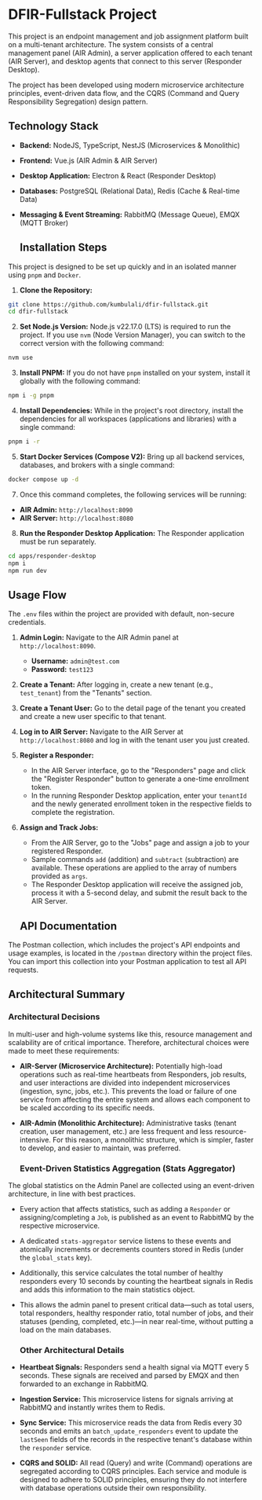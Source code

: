 # **DFIR-Fullstack Project**

This project is an endpoint management and job assignment platform built on a multi-tenant architecture. The system consists of a central management panel (AIR Admin), a server application offered to each tenant (AIR Server), and desktop agents that connect to this server (Responder Desktop).

The project has been developed using modern microservice architecture principles, event-driven data flow, and the CQRS (Command and Query Responsibility Segregation) design pattern.

## **Technology Stack**

- **Backend:** NodeJS, TypeScript, NestJS (Microservices & Monolithic)
- **Frontend:** Vue.js (AIR Admin & AIR Server)
- **Desktop Application:** Electron & React (Responder Desktop)
- **Databases:** PostgreSQL (Relational Data), Redis (Cache & Real-time Data)
- **Messaging & Event Streaming:** RabbitMQ (Message Queue), EMQX (MQTT Broker)

  ## **Installation Steps**

This project is designed to be set up quickly and in an isolated manner using `pnpm` and `Docker`.

1. **Clone the Repository:**

```sh
git clone https://github.com/kumbulali/dfir-fullstack.git
cd dfir-fullstack
```

2.  **Set Node.js Version:** Node.js v22.17.0 (LTS) is required to run the project. If you use `nvm` (Node Version Manager), you can switch to the correct version with the following command:

```sh
nvm use
```

3.  **Install PNPM:** If you do not have `pnpm` installed on your system, install it globally with the following command:

```sh
npm i -g pnpm
```

4.  **Install Dependencies:** While in the project's root directory, install the dependencies for all workspaces (applications and libraries) with a single command:

```sh
pnpm i -r
```

5.  **Start Docker Services (Compose V2):** Bring up all backend services, databases, and brokers with a single command:

```sh
docker compose up -d

```

7.  Once this command completes, the following services will be running:

- **AIR Admin:** `http://localhost:8090`
- **AIR Server:** `http://localhost:8080`

8. **Run the Responder Desktop Application:** The Responder application must be run separately.

```sh
cd apps/responder-desktop
npm i
npm run dev
```

## **Usage Flow**

The `.env` files within the project are provided with default, non-secure credentials.

1. **Admin Login:** Navigate to the AIR Admin panel at `http://localhost:8090`.
   - **Username:** `admin@test.com`
   - **Password:** `test123`
2. **Create a Tenant:** After logging in, create a new tenant (e.g., `test_tenant`) from the "Tenants" section.
3. **Create a Tenant User:** Go to the detail page of the tenant you created and create a new user specific to that tenant.
4. **Log in to AIR Server:** Navigate to the AIR Server at `http://localhost:8080` and log in with the tenant user you just created.
5. **Register a Responder:**
   - In the AIR Server interface, go to the "Responders" page and click the "Register Responder" button to generate a one-time enrollment token.
   - In the running Responder Desktop application, enter your `tenantId` and the newly generated enrollment token in the respective fields to complete the registration.
6. **Assign and Track Jobs:**

   - From the AIR Server, go to the "Jobs" page and assign a job to your registered Responder.
   - Sample commands `add` (addition) and `subtract` (subtraction) are available. These operations are applied to the array of numbers provided as `args`.
   - The Responder Desktop application will receive the assigned job, process it with a 5-second delay, and submit the result back to the AIR Server.

   ## **API Documentation**

The Postman collection, which includes the project's API endpoints and usage examples, is located in the `/postman` directory within the project files. You can import this collection into your Postman application to test all API requests.

## **Architectural Summary**

### **Architectural Decisions**

In multi-user and high-volume systems like this, resource management and scalability are of critical importance. Therefore, architectural choices were made to meet these requirements:

- **AIR-Server (Microservice Architecture):** Potentially high-load operations such as real-time heartbeats from Responders, job results, and user interactions are divided into independent microservices (ingestion, sync, jobs, etc.). This prevents the load or failure of one service from affecting the entire system and allows each component to be scaled according to its specific needs.
- **AIR-Admin (Monolithic Architecture):** Administrative tasks (tenant creation, user management, etc.) are less frequent and less resource-intensive. For this reason, a monolithic structure, which is simpler, faster to develop, and easier to maintain, was preferred.

  ### **Event-Driven Statistics Aggregation (Stats Aggregator)**

The global statistics on the Admin Panel are collected using an event-driven architecture, in line with best practices.

- Every action that affects statistics, such as adding a `Responder` or assigning/completing a `Job`, is published as an event to RabbitMQ by the respective microservice.
- A dedicated `stats-aggregator` service listens to these events and atomically increments or decrements counters stored in Redis (under the `global_stats` key).
- Additionally, this service calculates the total number of healthy responders every 10 seconds by counting the heartbeat signals in Redis and adds this information to the main statistics object.
- This allows the admin panel to present critical data—such as total users, total responders, healthy responder ratio, total number of jobs, and their statuses (pending, completed, etc.)—in near real-time, without putting a load on the main databases.

  ### **Other Architectural Details**

- **Heartbeat Signals:** Responders send a health signal via MQTT every 5 seconds. These signals are received and parsed by EMQX and then forwarded to an exchange in RabbitMQ.
- **Ingestion Service:** This microservice listens for signals arriving at RabbitMQ and instantly writes them to Redis.
- **Sync Service:** This microservice reads the data from Redis every 30 seconds and emits an `batch_update_responders` event to update the `lastSeen` fields of the records in the respective tenant's database within the `responder` service.
- **CQRS and SOLID:** All read (Query) and write (Command) operations are segregated according to CQRS principles. Each service and module is designed to adhere to SOLID principles, ensuring they do not interfere with database operations outside their own responsibility.

